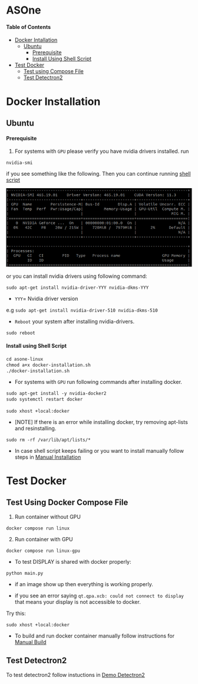 # ASOne

#### Table of Contents
- [Docker Intallation](#docker-installation)
  - [Ubuntu](#ubuntu)
    - [Prerequisite](#prerequisite)
    - [Install Using Shell Script](#install-using-shell-script)
- [Test Docker](#test-docker)
  - [Test using Compose File](#test-using-docker-compose-file)
  - [Test Detectron2](#test-detectron2)

# Docker Installation

## Ubuntu
#### Prerequisite
1. For systems with `GPU` please verify you have nvidia drivers installed. run

```
nvidia-smi
```
if you see something like the following. Then you can continue running [shell script](#install-using-shell-script)

![](imgs/nvidia-drivers.png)

 or you can install nvidia drivers using following command:

```
sudo apt-get install nvidia-driver-YYY nvidia-dkms-YYY
```
- `YYY`= Nvidia driver version

e.g `sudo apt-get install nvidia-driver-510 nvidia-dkms-510`

- `Reboot` your system after installing nvidia-drivers.
```
sudo reboot
```

#### Install using Shell Script

```
cd asone-linux
chmod a+x docker-installation.sh
./docker-installation.sh
```
  - For systems with `GPU` run following commands after installing docker.
  ```
  sudo apt-get install -y nvidia-docker2
  sudo systemctl restart docker

  sudo xhost +local:docker
  ``` 

- [NOTE] If there is an error while installing docker, try removing apt-lists and resinstalling.

```
sudo rm -rf /var/lib/apt/lists/*
```

- In case shell script keeps failing or you want to install manually follow steps in [Manual Installation](Instructions/Manual-Installation.md)


# Test Docker

## Test Using Docker Compose File

1. Run container without GPU

```
docker compose run linux
```

2. Run container with GPU

```
docker compose run linux-gpu
```

- To test DISPLAY is shared with docker properly:

```
python main.py
```

- if an image show up then everything is working properly.

- if you see an error saying `qt.qpa.xcb: could not connect to display` that means your display is not accessible to docker.

Try this:
```
sudo xhost +local:docker
```

- To build and run docker container manually follow instructions for [Manual Build](Instructions/Manual-Build.md)


## Test Detectron2

To test detectron2 follow instuctions in [Demo Detectron2](Instructions/Demo-Detectron2.md)